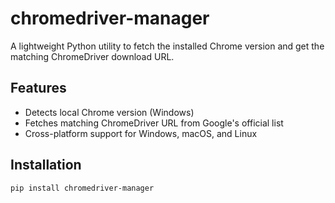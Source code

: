 # chromedriver-manager

A lightweight Python utility to fetch the installed Chrome version and get the matching ChromeDriver download URL.

## Features

- Detects local Chrome version (Windows)
- Fetches matching ChromeDriver URL from Google's official list
- Cross-platform support for Windows, macOS, and Linux

## Installation

```bash
pip install chromedriver-manager
